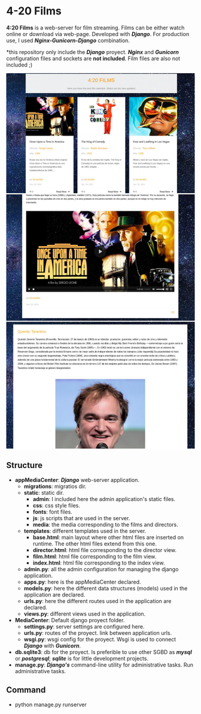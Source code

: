 # 4-20 Films
**4:20 Films** is a web-server for film streaming. Films can be either watch online or download via web-page. Developed with ***Django***. For production use, I used ***Nginx-Gunicorn-Django*** combination.

*this repository only include the ***Django*** proyect. ***Nginx*** and ***Gunicorn*** configuration files and sockets are **not included**. Film files are also not included ;)

![](docs/420_index.jpg)
![](docs/420_film.jpg)
![](docs/420_director.jpg)

## Structure
* **appMediaCenter**: ***Django*** web-server application.
  * **migrations**: migratios dir.
  * **static**: static dir.
    * **admin**: I included here the admin application's static files. 
    * **css**: css style files.
    * **fonts**: font files.
    * **js**: js scripts that are used in the server.
    * **media**: the media corresponding to the films and directors.
  * **templates**: different templates used in the server.
    * **base.html**: main layout where other html files are inserted on runtime. The other html files extend from this one.
    * **director.html**: html file corresponding to the director view.
    * **film.html**: html file corresponding to the film view.
    * **index.html**: html file corresponding to the index view.
  * **admin.py**: all the admin configuration for managing the django application.
  * **apps.py**: here is the appMediaCenter declared.
  * **models.py**: here the different data structures (models) used in the application are declared. 
  * **urls.py**: here the different routes used in the application are declared.
  * **views.py**: different views used in the application.
* **MediaCenter**: Default django proyect folder.
  * **settings.py**: server settings are configured here.
  * **urls.py**: routes of the proyect. link between application urls.
  * **wsgi.py**: wsgi config for the proyect. Wsgi is used to connect ***Django*** with ***Gunicorn***.
* **db.sqlite3**: db for the proyect. Is preferible to use other SGBD as ***mysql*** or ***postgresql***; ***sqlite*** is for little development projects.
* **manage.py**: ***Django's*** command-line utility for administrative tasks. Run administrative tasks.

## Command
* python manage.py runserver
